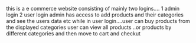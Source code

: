 this is a e commerce website
consisting of mainly two logins....
1 admin login 
2 user login
admin has access to add products and their categories and see the users data etc
while in user login....user can buy products from the displayed categories
user can view all products ..or products by different categories
and then move to cart and checkut
